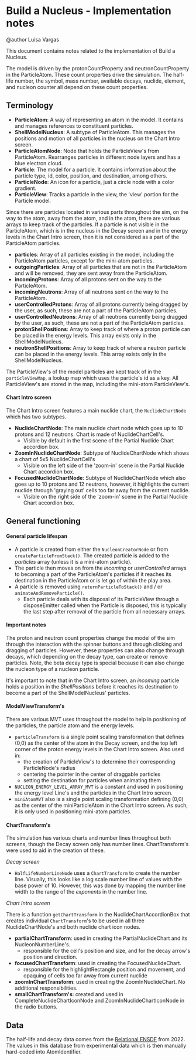 # Build a Nucleus - Implementation notes

<!--- REVIEW: I (jbphet) find the use of apostrophes for plural class names to be a bit hard to read, for example, 
"Node that holds the ParticleView's from ParticleAtom".  Usually apostrophes are used for contractions or for possessive
forms.  I'd recommend using "instances", e.g. "Node that holds the ParticleView instances from ParticleAtom", or simply
tacking on an 's'.  This isn't a big deal, and you're free to ignore it, but it would have made it more readable for me.
-->

@author Luisa Vargas

This document contains notes related to the implementation of Build a Nucleus.

The model is driven by the protonCountProperty and neutronCountProperty in the ParticleAtom. These count properties
drive the simulation. The half-life number, the symbol, mass number, available decays, nuclide, element, and nucleon
counter all depend on these count properties.

## Terminology

- __ParticleAtom__: A way of representing an atom in the model. It contains and manages references to constituent
  particles.
- __ShellModelNucleus__: A subtype of ParticleAtom. This manages the positions and motion of all particles in the nucleus
  on the Chart Intro screen.
- __ParticleAtomNode__: Node that holds the ParticleView's from ParticleAtom. Rearranges particles in different node
  layers
  and has a blue electron cloud.
- __Particle__: The model for a particle. It contains information about the particle type, id, color, position, and
  destination, among others.
- __ParticleNode__: An icon for a particle, just a circle node with a color gradient.
- __ParticleView__: Tracks a particle in the view, the 'view' portion for the Particle model.

Since there are particles located in various parts throughout the sim, on the way to the atom, away from the atom,
and in the atom, there are various arrays to keep track of the particles. If a particle is not visible in the
ParticleAtom, which is in the nucleus in the Decay screen and in the energy levels in the Chart Intro screen, then it
is not considered as a part of the ParticleAtom particles.

- __particles__: Array of all particles existing in the model, including the ParticleAtom particles, except for the
  mini-atom particles.
- __outgoingParticles__: Array of all particles that are not in the ParticleAtom and will be removed, they are sent away
  from the ParticleAtom.
- __incomingProtons__: Array of all protons sent on the way to the ParticleAtom.
- __incomingNeutrons__: Array of all neutrons sent on the way to the ParticleAtom.
- __userControlledProtons__: Array of all protons currently being dragged by the user, as such, these are not a part of
  the
  ParticleAtom particles.
- __userControlledNeutrons__: Array of all neutrons currently being dragged by the user, as such, these are not a part
  of
  the ParticleAtom particles.
- __protonShellPositions__: Array to keep track of where a proton particle can be placed in the energy levels. This
  array
  exists only in the ShellModelNucleus.
- __neutronShellPositions__: Array to keep track of where a neutron particle can be placed in the energy levels. This
  array
  exists only in the ShellModelNucleus.

The ParticleView's of the model particles are kept track of in the `particleViewMap`, a lookup map which uses the
particle's id as a key. All ParticleView's are stored in the map, including the mini-atom ParticleView's.

#### Chart Intro screen

The Chart Intro screen features a main nuclide chart, the `NuclideChartNode` which has two subtypes.

- __NuclideChartNode__: The main nuclide chart node which goes up to 10 protons and 12 neutrons. Chart is made of
  NuclideChartCell's.
  - Visible by default in the first scene of the Partial Nuclide Chart accordion box.
- __ZoomInNuclideChartNode__: Subtype of NuclideChartNode which shows a chart of 5x5 NuclideChartCell's
  - Visible on the left side of the 'zoom-in' scene in the Partial Nuclide Chart accordion box.
- __FocusedNuclideChartNode__: Subtype of NuclideChartNode which also goes up to 10 protons and 12 neutrons, however, it
  highlights the current nuclide through 'graying out' cells too far away from the current nuclide.
  - Visible on the right side of the 'zoom-in' scene in the Partial Nuclide Chart accordion box.

## General functioning

#### General particle lifespan

- A particle is created from either the `NucleonCreatorNode` or from `createParticleFromStack()`. The created particle
  is added to the _particles_ array (unless it is a mini-atom particle).
- The particle then moves on from the _incoming_ or _userControlled_ arrays to becoming a part of the ParticleAtom's
  particles if it reaches its destination in the ParticleAtom or is let go of within the play area.
- A particle is removed using `returnParticleToStack()` and / or `animateAndRemoveParticle()`.
  - Each particle deals with its disposal of its ParticleView through a disposeEmitter called when the Particle is
    disposed, this is typically the last step after removal of the particle from all necessary arrays.

#### Important notes

The proton and neutron count properties change the model of the sim through the interaction with the spinner buttons and
through clicking and dragging of particles. However, these properties can also change through decays, which depending
on the decay type, can create or remove particles. Note, the beta decay type is special because it can also change the
nucleon type of a nucleon particle.

It's important to note that in the Chart Intro screen, an _incoming_ particle holds a position in the _ShellPositions_
before it reaches its destination to become a part of the ShellModelNucleus' particles.

#### ModelViewTransform's

There are various MVT uses throughout the model to help in positioning of the particles, the particle atom and the
energy levels.

- `particleTransform` is a single point scaling transformation that defines (0,0) as the center of the atom in the Decay
  screen, and the top left corner of the proton energy levels in the Chart Intro screen. Also used in:
  - the creation of ParticleView's to determine their corresponding ParticleNode's radius
  - centering the pointer in the center of draggable particles
  - setting the destination for particles when animating them
- `NUCLEON_ENERGY_LEVEL_ARRAY_MVT` is a constant and used in positioning the energy level Line's and the particles in
  the
  Chart Intro screen.
- `miniAtomMVT` also is a single point scaling transformation defining (0,0) as the center of the miniParticleAtom in
  the
  Chart Intro screen. As such, it is only used in positioning mini-atom particles.

#### ChartTransform's

The simulation has various charts and number lines throughout both screens, though the Decay screen only has number
lines. ChartTransform's were used to aid in the creation of these.

*Decay screen*

- `HalfLifeNumberLineNode` uses a `ChartTransform` to create the number line. Visually, this looks like a log scale
  number
  line of values with the base power of 10. However, this was done by mapping the number line width to the range of the
  *exponents* in the number line.

*Chart Intro screen*

There is a function `getChartTransform` in the NuclideChartAccordionBox that creates individual `ChartTransform`'s to be
used in all three NuclideChartNode's and both nuclide chart icon nodes.

- __partialChartTransform__: used in creating the PartialNuclideChart and its NucleonNumberLine's.
  - responsible for the cell's position and size, and for the decay arrow's position and direction.
- __focusedChartTransform__: used in creating the FocusedNuclideChart.
  - responsible for the highlightRectangle position and movement, and opaquing of cells too far away from current
    nuclide
- __zoomInChartTransform__: used in creating the ZoomInNuclideChart. No additional responsibilities.
- __smallChartTransform's__: created and used in CompleteNuclideChartIconNode and ZoomInNuclideChartIconNode in the
  radio
  buttons.

## Data
The half-life and decay data comes from the [Relational ENSDF](https://www-nds.iaea.org/relnsd/NdsEnsdf/QueryForm.html)
from 2022. The values in this database from experimental data which is then manually hard-coded into AtomIdentifier.